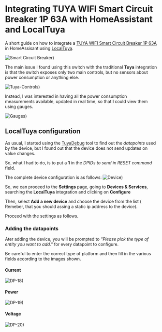 # Integrating TUYA WIFI Smart Circuit Breaker 1P 63A with HomeAssistant and LocalTuya

A short guide on how to integrate a [TUYA WIFI Smart Circuit Breaker 1P 63A](https://it.aliexpress.com/item/1005004323726897.html) in HomeAssisant using [LocalTuya](https://github.com/rospogrigio/localtuya).

![Smart Circuit Breaker)](assets/images/Smart-Circuit-Breaker.png)


The main issue I found using this switch with the traditional **Tuya** integration is that the switch exposes only two main controls, but no sensors about power consumption or anything else.   

![Tuya-Controls)](assets/images/Tuya-Controls.png)  

Instead, I was interested in having all the power consumption measurements available, updated in real time, so that I could view them using gauges.

![Gauges)](assets/images/Gauges.png)  




## LocalTuya configuration

As usual, I started using the [TuyaDebug](https://github.com/rospogrigio/localtuya/wiki/HOWTO-get-a-DPs-dump) tool to find out the *datapoints* used by the device, but I found out that the device does not send updates on value changes.

So, what I had to do, is to put a **1** in the *DPIDs to send in RESET command* field.

The complete device configuration is as follows:
![Device)](assets/images/Device.png)

So, we can proceed to the **Settings** page, going to **Devices & Services**, searching the **LocalTuya** integration and clicking on **Configure**  

Then, select **Add a new device** and choose the device from the list ( 
Remeber, that you should assing a static ip address to the device).

Proceed with the settings as follows.  

### Adding the datapoints
Ater adding the device, you will be prompted to *"Please pick the type of entity you want to add."* for every datapoint to configure.  

Be careful to enter the correct type of platform and then fill in the various fields according to the images shown.


#### Current
![DP-18)](assets/images/DP-18.png)

#### Power
![DP-19)](assets/images/DP-19.png)

#### Voltage
![DP-20)](assets/images/DP-20.png)



